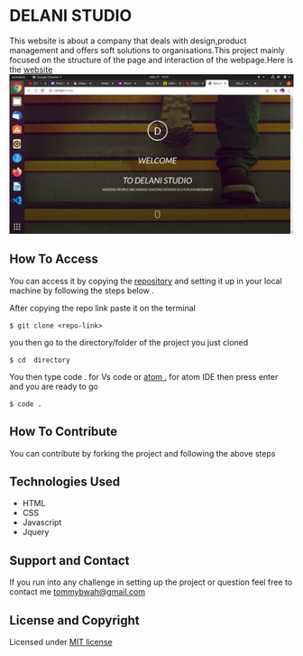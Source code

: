 # DELANI STUDIO
This website  is about a company that deals with design,product management and offers soft solutions to organisations.This project mainly focused on the structure of the page and interaction of the webpage.Here is the [website](https://tomito26.github.io/delano-studio/)
![screenshot](screenshot.png)
## How To Access
You can access it by copying  the [repository](https://github.com/tomito26/delano-studio.git) and setting it up in your local machine by following the steps below .

After copying the  repo link  paste it on the terminal 
```
$ git clone <repo-link>
```
you then go to the directory/folder of the project you just cloned
```
$ cd  directory
```
You then type  code . for Vs code or [atom .]() for atom IDE then press enter  and you are ready to go
```
$ code .
```
## How To Contribute
You can contribute by forking the project  and following the above steps

 ## Technologies Used
 * HTML
 * CSS
 * Javascript
 * Jquery

## Support and Contact
If you run into any challenge in setting up the project or question feel free to contact me tommybwah@gmail.com

## License and Copyright
Licensed under [MIT license](LICENSE)



